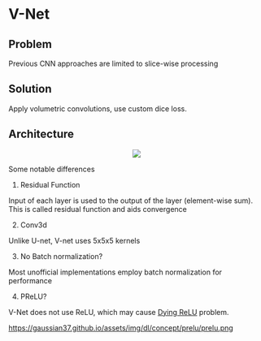 # V-Net

## Problem

Previous CNN approaches are limited to slice-wise processing

## Solution

Apply volumetric convolutions, use custom dice loss.

## Architecture

<p align="center">
<img src="https://miro.medium.com/max/1400/1*rcT-PbkROWrSg0PRqO-KAA.png">
</p>

Some notable differences

1. Residual Function

Input of each layer is used to the output of the layer (element-wise sum). This is called residual function and aids convergence

2. Conv3d

Unlike U-net, V-net uses 5x5x5 kernels

3. No Batch normalization?

Most unofficial implementations employ batch normalization for performance

4. PReLU?

V-Net does not use ReLU, which may cause [Dying ReLU](https://brunch.co.kr/@kdh7575070/27) problem.

https://gaussian37.github.io/assets/img/dl/concept/prelu/prelu.png
